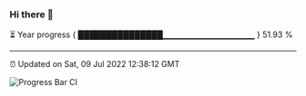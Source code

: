### Hi there 👋

⏳ Year progress { ███████████████▁▁▁▁▁▁▁▁▁▁▁▁▁▁▁ } 51.93 %

---

⏰ Updated on Sat, 09 Jul 2022 12:38:12 GMT

![Progress Bar CI](https://github.com/ZhaoGui/ZhaoGui/workflows/Progress%20Bar%20CI/badge.svg)
